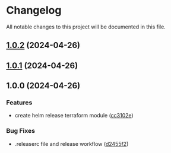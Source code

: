 # Changelog

All notable changes to this project will be documented in this file.

## [1.0.2](https://github.com/cgarcia-l/terraform-helm-release/compare/v1.0.1...v1.0.2) (2024-04-26)

## [1.0.1](https://github.com/cgarcia-l/terraform-helm-release/compare/v1.0.0...v1.0.1) (2024-04-26)

## 1.0.0 (2024-04-26)


### Features

* create helm release terraform module ([cc3102e](https://github.com/cgarcia-l/terraform-helm-release/commit/cc3102e3d5912d129342081b2f51d596bcde5973))


### Bug Fixes

* .releaserc file and release workflow ([d2455f2](https://github.com/cgarcia-l/terraform-helm-release/commit/d2455f2537081bca419896e01a69c1627bcd4dd8))
